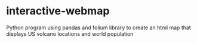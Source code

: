 # interactive-webmap
 Python program using pandas and folium library to create an html map that displays US volcano locations and world population
